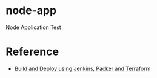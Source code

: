 # node-app
Node Application Test

# Reference
- [Build and Deploy using Jenkins, Packer and Terraform](https://medium.com/@I_M_Harsh/build-and-deploy-using-jenkins-packer-and-terraform-40b2aafedaec)
